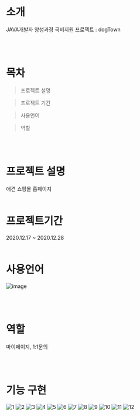 # 소개
JAVA개발자 양성과정 국비지원 프로젝트 : dogTown

<br><br>

# 목차
> 프로젝트 설명

> 프로젝트 기간

> 사용언어

> 역할

<br><br>

# 프로젝트 설명
애견 쇼핑몰 홈페이지 
<br><br>

# 프로젝트기간
2020.12.17 ~ 2020.12.28
<br><br>

# 사용언어
![image](https://github.com/uzleem/spring-for-dogtown/assets/43229599/e9a22299-d419-42d9-9d6d-bea026aa60e9)


<br><br>

# 역할
마이페이지, 1:1문의
 
<br><br>

# 기능 구현
![1](https://github.com/uzleem/spring-for-dogtown/assets/43229599/72566c14-b53f-4e39-bf7b-4b28d9efa7d7)
![2](https://github.com/uzleem/spring-for-dogtown/assets/43229599/80aa60ad-aa80-4bb4-a3f8-ddcbd359b496)
![3](https://github.com/uzleem/spring-for-dogtown/assets/43229599/260dd9fb-8818-41ca-b2de-bd69f58f899b)
![4](https://github.com/uzleem/spring-for-dogtown/assets/43229599/ede0cfb4-7233-47bb-a0df-112ceb39651a)
![5](https://github.com/uzleem/spring-for-dogtown/assets/43229599/b7390d00-276c-4537-851d-6e3a24db083a)
![6](https://github.com/uzleem/spring-for-dogtown/assets/43229599/ee301052-c361-4a45-970e-6a8ed4ceba2e)
![7](https://github.com/uzleem/spring-for-dogtown/assets/43229599/2f5fc3bc-c4a9-496d-a418-b1fe8266d66a)
![8](https://github.com/uzleem/spring-for-dogtown/assets/43229599/2dad333b-e55c-48a7-9951-8515706bacb5)
![9](https://github.com/uzleem/spring-for-dogtown/assets/43229599/07871f47-8780-4ceb-8878-1514c606e7cf)
![10](https://github.com/uzleem/spring-for-dogtown/assets/43229599/4371062c-22f9-4d5f-8853-dcdcc6eab1be)
![11](https://github.com/uzleem/spring-for-dogtown/assets/43229599/20dae3ca-03e0-47ed-a020-bc577b862b7c)
![12](https://github.com/uzleem/spring-for-dogtown/assets/43229599/2683f6c4-2320-455c-9109-6044d457482c)
